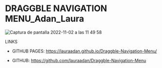 # DRAGGBLE NAVIGATION MENU_Adan_Laura


![Captura de pantalla 2022-11-02 a las 11 49 58](https://user-images.githubusercontent.com/86961241/199471160-96caf659-ee88-44cd-b321-c309549eb419.png)




LINKS

- GITHUB PAGES: https://lauraadan.github.io/Draggble-Navigation-Menu/

-  GITHUB: https://github.com/lauraadan/Draggble-Navigation-Menu


